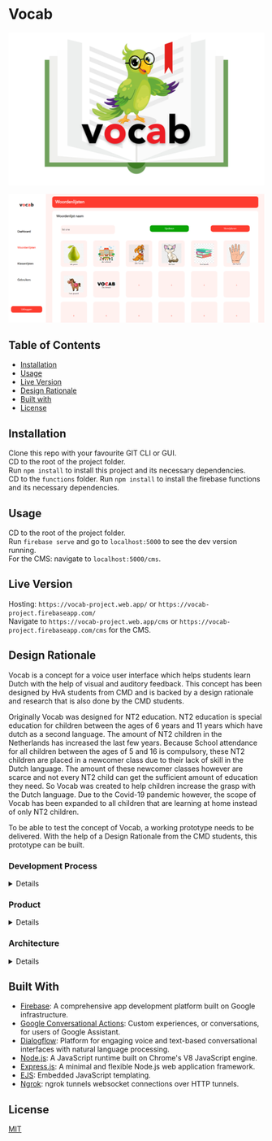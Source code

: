 # Vocab

![Poster](docs/poster.png)

![CMS-Poster](docs/cms-poster.png)

## Table of Contents
- [Installation](#installation)
- [Usage](#usage)
- [Live Version](#live-version)
- [Design Rationale](#design-rationale)
- [Built with](#built-with)
- [License](#license)

## Installation
Clone this repo with your favourite GIT CLI or GUI.  
CD to the root of the project folder.  
Run ` npm install ` to install this project and its necessary dependencies.  
CD to the `functions` folder.
Run ` npm install ` to install the firebase functions and its necessary dependencies.  

## Usage
CD to the root of the project folder.  
Run `firebase serve` and go to `localhost:5000` to see the dev version running.  
For the CMS:  navigate to `localhost:5000/cms`.

## Live Version
Hosting: `https://vocab-project.web.app/` or `https://vocab-project.firebaseapp.com/`  
Navigate to `https://vocab-project.web.app/cms` or `https://vocab-project.firebaseapp.com/cms` for the CMS.

## Design Rationale
Vocab is a concept for a voice user interface which helps students learn Dutch with the help of visual and auditory feedback. This concept has been designed by HvA students from CMD and is backed by a design rationale and research that is also done by the CMD students.

Originally Vocab was designed for NT2 education. NT2 education is special education for children between the ages of 6 years and 11 years which have dutch as a second language. The amount of NT2 children in the Netherlands has increased the last few years. Because School attendance for all children between the ages of 5 and 16 is compulsory, these NT2 children are placed in a newcomer class due to their lack of skill in the Dutch language. The amount of these newcomer classes however are scarce and not every NT2 child can get the sufficient amount of education they need. So Vocab was created to help children increase the grasp with the Dutch language. Due to the Covid-19 pandemic however, the scope of Vocab has been expanded to all children that are learning at home instead of only NT2 children.

To be able to test the concept of Vocab, a working prototype needs to be delivered. With the help of a Design Rationale from the CMD students, this prototype can be built.

### Development Process
<details>
This project has a scrum-like approach. There are five sprints that each last a week. Every monday of the week at 9:30 there is a meeting with out coach (Vasilis van Gemert). At the end of the week we have a kind of sprint review and sprint planning with out product owner (Yuri Westplat). During these end of the week meetings, a demo is shown of the progress that has been made so far.   

These are all participants of this tech side of this project:
- Yuri Westplat (Product Owner)
- Vasilis van Gemert (Coach)
- Students HvA CMD (Design Team)
- Heralt Levant (Developer)
- Tabish Nanhekhan (Developer)
</details>

### Product
<details>
Vocab consists of multiple components. These components are:
   
- Voice Interface
- Content Management System (CMS)

#### Voice Interface

The Voice Interface is made with google conversational actions and this is the part of Vocab that is going to be used by the students. The students are each assigned a word list through the Content Management System by their teachers. These word lists each contain a word that needs to be practiced and an image of a representation of the word in question.

The children can practice words by saying them to the voice interface. Whenever the word is pronounced incorrectly, the word is repeated by the voice interface so the child can try to pronounce the word again. This continues until all the words have been said or when the child stops the exercise prematurely. During the exercise, statistics like mistakes and such are being tracked. These statistics are shown in the Content Management System so the teachers can change the assigned exercises accordingly.

Here is a diagram (in Dutch) for the workflow of the voice interface:   
![Voice-interface-flow](docs/voice-interface-flow.png)

#### Content Management System (CMS)
The word lists that are used by the Voice Interface should be able to be changed or removed by the teachers of the students. These word lists can be changed with the Content Management System (CMS).

Next to managing word lists, the CMS is also used to manage classrooms and students. Per student there is also a progress tracker, so the teachers know if students are struggling with their assigned exercises. 

Here is a showcase of a few features in the CMS:

![Customize word lists](docs/cms-poster.png)
*Change word lists*

![Add word to word list](docs/add-words.png)
*Adding a word to a word list*

![Adding an image to a word](docs/add-image-word.png)
*Adding an image to a word*

![Excel upload](docs/excel-upload.png)
*Upload excel word lists*

![Manage classes](docs/manage-class.png)
*Manage classes and students*

![Assign exercises to students](docs/assign-exercise.png)
*Assign exercises to students*

![Track student progression](docs/progression.png)
*Track student progression*

</details>

### Architecture 
<details>
Vocab is an Node.js express app where we tried to maintain a MVC-like structure.
Vocab is also built with the help of Firebase. Firebase is used for authentication, data persistence, hosting, cloud storage and cloud functions.  

We have implemented the [Repository Pattern](https://docs.microsoft.com/en-us/dotnet/architecture/microservices/microservice-ddd-cqrs-patterns/infrastructure-persistence-layer-design#:~:text=The%20Repository%20pattern,from%20the%20domain%20model%20layer.) for data persistence and to prevent multiple instances of a database connection. These purpose of these repositories is create, read, update or delete data from Firebase. The snippet below is from the wordlists-repository:
```javascript
const firebaseService = require("./db/firebase-service");
const db = firebaseService.db;
const WORDS_COLLECTION_NAME = firebaseService.WORDS_COLLECTION_NAME;
const wordListsCollection = firebaseService.wordListsCollection;

module.exports.getWordLists = () => {
    return new Promise((resolve, reject) => {
        return wordListsCollection.get()
            .then(snapshot => {
                snapshot.docs.forEach(doc => {
                    if (doc.data().name.length === 0) {
                        // Clears empty collection so word lists don't fill up with empty word lists
                        wordListsCollection.doc(doc.id).delete();
                    }
                });
                return resolve(snapshot.docs);
            })
            .catch(reason => {
                return reject(reason);
            });
    });
}
```

Repositories are the only classes that have access to the firebase admin sdk, these repositories are called by their respective controllers. The `getWordLists` function is being called in the wordlists-controller for example: 
```javascript
const repo = require("../../data/wordlists-repository");
const xlsx = require('xlsx');

// Routes to the all the word lists
exports.getWordLists = (req, res) => {
    repo.getWordLists()
        .then(wordLists => {
            res.render("wordlists/wordlists", {title: "CMS", dest: "wordlists", wordLists: wordLists});
        })
        .catch(() => {
            res.render("wordlists/wordlists", {title: "CMS", dest: "wordlists"});
        });
};
```

The purpose of controllers is to retrieve the manipulated data from their respective repository and pass them to the view. The view for the wordlists-controller is `wordlists.ejs`:
```ejs
<%- include ("../partials/head.ejs") %>

<main>
    <h1 class="header">Woordenlijsten</h1>
    <div class="content">
        <h2>Thema's</h2>
        <div class="wordlists-container">
            <% if(typeof (wordLists) != "undefined") { %>
            <% wordLists.forEach(wordlist => { %>
                <a class="square-link" href="word-lists/<%= wordlist.id %>">
                    <button class="wordlist-item"><%= wordlist.data().name %></button>
                </a>
            <% }); %>
            <% } %>

            <% for (var i = 0; i < 53; i++) { %>
                <a class="square-link" href="word-lists/add-list">
                    <button class="wordlist-item add">+</button>
                </a>
            <% } %>
        </div>
    </div>
</main>

<%- include ("../partials/footer.ejs") %>
```
The `wordlists` variable above is from the wordlists-controller. The view is generated with help of the [EJS](https://ejs.co/) templating engine. All the code snippets above form the basis of the mvc-like architecture in Vocab.

</details>

<!---
## Components
<details>
<summary>Dialogflow intents</summary>
The logic for the catching the spoken words of the user when using the app and doing something with it, is in the functions/dialogFlowApp folder. This file contains the intents(chunks of code that correspond to certain things a user says) and the responses that the user hears. This file is a mess, I want to keep the responses that the user hears and the logic for doing certain checks seperate. This will improve the readability.
</details>
-->

## Built With
- [Firebase](https://firebase.google.com/): A comprehensive app development platform built on Google infrastructure.
- [Google Conversational Actions](https://developers.google.com/assistant/conversational/overview): Custom experiences, or conversations, for users of Google Assistant.
- [Dialogflow](https://dialogflow.com/): Platform for engaging voice and text-based conversational interfaces with natural language processing.
- [Node.js](https://nodejs.org/en/): A JavaScript runtime built on Chrome's V8 JavaScript engine.
- [Express.js](https://expressjs.com/): A minimal and flexible Node.js web application framework.
- [EJS](https://ejs.co/): Embedded JavaScript templating.
- [Ngrok](https://ngrok.com/): ngrok tunnels websocket connections over HTTP tunnels.

## License
[MIT](https://choosealicense.com/licenses/mit/)
